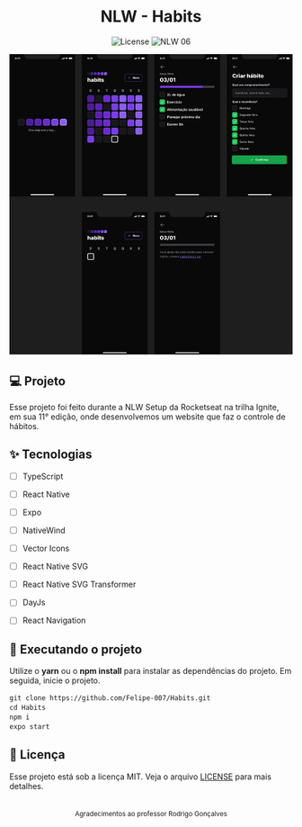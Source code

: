 <h1 align="center">
  NLW - Habits
</h1>

<p align="center">
  <img alt="License" src="https://img.shields.io/static/v1?label=license&message=MIT&color=E51C44&labelColor=0A1033">

 <img src="https://img.shields.io/static/v1?label=NLW&message=06&color=E51C44&labelColor=0A1033" alt="NLW 06" />
</p>


![cover](.github/cover.png?style=flat)



## 💻 Projeto
Esse projeto foi feito durante a NLW Setup da Rocketseat na trilha Ignite, em sua 11° edição, onde desenvolvemos um website que faz o controle de hábitos.

## ✨ Tecnologias

-   [ ] TypeScript
-   [ ] React Native
-   [ ] Expo
-   [ ] NativeWind
-   [ ] Vector Icons
-   [ ] React Native SVG
-   [ ] React Native SVG Transformer
-   [ ] DayJs
-   [ ] React Navigation


## 🔖 Executando o projeto

Utilize o **yarn** ou o **npm install** para instalar as dependências do projeto.
Em seguida, inicie o projeto.

```cl
git clone https://github.com/Felipe-007/Habits.git
cd Habits
npm i
expo start
```

## 📄 Licença

Esse projeto está sob a licença MIT. Veja o arquivo [LICENSE](LICENSE.md) para mais detalhes.

<br />

<div align="center">
  <small>Agradecimentos ao professor Rodrigo Gonçalves</small>  
</div>